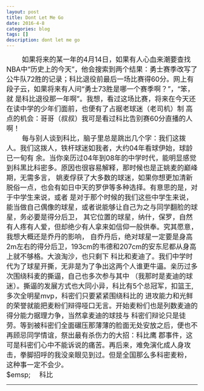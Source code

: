 ```yaml
---
layout: post
title: Dont Let Me Go
date: 2016-4-8
categories: blog
tags: []
description: dont let me go
---
```

<font size="4">
&emsp;&emsp;
如果将来的某一年的4月14日，如果有人心血来潮要查找NBA中“历史上的今天”，他会搜索到两个结果：勇士赛季改写了
公牛队72胜的记录；科比退役前最后一场比赛得60分。网上有段子云，如果将来有人问“勇士73胜是哪一个赛季啊？”，“笨，就
是科比退役那一年啊”。我想，看过这场比赛，将来在今天还在读中学的少年们面前，也便有了占据老球迷（老司机）制
高点的机会：哥哥（叔叔）我可是看过科比告别赛60分直播的人啊！<br/>
&emsp;&emsp;
每与别人谈到科比，脑子里总是跳出几个字：我们这拨人。我们这拨人，铁杆球迷如我者，大约04年看球伊始，球龄已一旬有
余。当你亲历过04年到08年的中学时代，能明显感觉到科黑比科密多。原因也很容易解释，那时候也是正姚麦的巅峰期，无需多言，
姚麦俘获了大多数的球迷，如果你想更加清新脱俗一点，也会有如日中天的罗伊等多种选择。有意思的是，对于中学生来说，或者
是对于那个时候的我们这些中学生来说，能当做自己偶像的球星，或者说能够让自己为之与同学翻脸的球星，务必要是得分后卫，
其它位置的球星，纳什，保罗，自然有人疼有人爱，但却绝少有人拿来如信仰一般供奉。究其愿意，我想大概还是乔丹的影响，
自乔丹后，绝对球星一定要是身高2m左右的得分后卫，193cm的韦德和207cm的安东尼都从身高上就不够格。大浪淘沙，也只剩下
科比和麦迪了。我们中学时代为了球星开撕，无非是为了争出这两个人谁更牛逼。亲历过多次围绕科麦的撕逼，自己也多次参与其中
（我那时是麦迪的球迷）。撕逼的发展方式也大同小异，科比有5个总冠军，扣篮王, 多次全明星mvp，科密们只要紧紧围绕科比的
进攻能力和光鲜的荣誉就能把麦粉们辩得哑口无言。开始麦粉们也是列数麦迪的得分能力据理力争，当然拿麦迪的球技与
科密们辩论只是徒劳。等到被科密们全面碾压那薄薄的脸面无处安放之后，便也不再顾忌同学情谊，祭出最有杀伤力的大招：科比鹰
郡事件，这可是科密们心中不能诉说的痛苦。再后来，难免演化成人身攻击，拳脚招呼的我没亲眼见到过。但是全国那么多科密麦粉，
这种事一定不会少。<br/>
$emsp;&emsp;
科比
</font>


---

